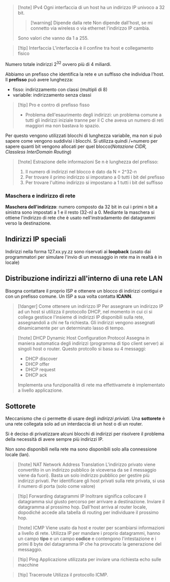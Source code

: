 >[!note] IPv4
>Ogni interfaccia di un host ha un indirizzo IP univoco a 32 bit.
>>[!warning] Dipende dalla rete
>>Non dipende dall'host, se mi connetto via wireless o via ethernet l'indirizzo IP cambia.
>
>Sono valori che vanno da 1 a 255.

>[!tip] Interfaccia
>L'interfaccia è il confine tra host e collegamento fisico

Numero totale indirizzi $2^{32}$ ovvero più di 4 miliardi.

Abbiamo un prefisso che identifica la rete e un suffisso che individua l'host.
Il **prefisso** può avere lunghezza:
- fisso: indirizzamento con classi (multipli di 8)
- variabile: indirizzamento senza classi

>[!tip] Pro e contro di prefisso fisso
>- Problema dell'esaurimento degli indirizzi: un problema comune a tutti gli indirizzi iniziale tranne per il C che aveva un numero di reti maggiori ma non bastava lo spazio.

Per questo vengono utilizzati blocchi di lunghezza variabile, ma non si può sapere come vengono suddivisi i blocchi. Si utilizza quindi /+numero per sapere quanti bit vengono allocati per quel blocco(*Notazione CIDR, Classless InterDomain Routing*)

>[!note] Estrazione delle informazioni
>Se n è lunghezza del prefisso:
>1) Il numero di indirizzi nel blocco è dato da N = 2^32-n
>2) Per trovare il primo indirizzo si impostano a 0 tutti i bit del prefisso
>3) Per trovare l'ultimo indirizzo si impostano a 1 tutti i bit del suffisso

### Maschera e indirizzo di rete
**Maschera dell'indirizzo**: numero composto da 32 bit in cui i primi n bit a sinistra sono impostati a 1 e il resto (32-n) a 0. Mediante la maschera si ottiene l'indirizzo di rete che è usato nell'instradamento dei datagrammi verso la destinazione.

## Indirizzi IP speciali
Indirizzi nella forma 127.xx.yy.zz sono riservati ai **loopback** (usato dai programmatori per simulare l'invio di un messaggio in rete ma in realtà è in locale)
## Distribuzione indirizzi all'interno di una rete LAN

Bisogna contattare il proprio ISP e ottenere un blocco di indirizzi contigui e con un prefisso comune. Un ISP a sua volta contatta **ICANN**.

>[!danger] Come ottenere un indirizzo IP
>Per assegnare un indirizzo IP ad un host si utilizza il protocollo DHCP, nel momento in cui ci si collega gestisce l'insieme di indirizzi IP disponibili sulla rete, assegnandoli a chi ne fa richiesta. Gli indirizzi vengono assegnati dinamicamente per un determinato lasso di tempo.

>[!note] DHCP Dynamic Host Configuration Protocol
>Assegna in maniera automatica degli indirizzi (programma di tipo client server) ai singoli host o router. Questo protcollo si basa su 4 messaggi:
>- DHCP discover
>- DHCP offer
>- DHCP request
>- DHCP ack
>
> Implementa una funziponalità di rete ma effettivamete è implementato a livello applicazione.

## Sottorete
Meccanismo che ci permette di usare degli *indirizzi priviati*.
Una **sottorete** è una rete collegata solo ad un interdaccia di un host o di un router.

Si è deciso di privatizzare alcuni blocchi di indirizzi per risolvere il problema della necessità di avere sempre più indirizzi IP.

Non sono disponibili nella rete ma sono disponibili solo alla connessione locale (lan).

>[!note] NAT Network Address Translation
>L'indirizzo privato viene convertito in un indirizzo pubblico (e viceversa da se il messaggio viene da fuori).
>Basta un solo indirizzo pubblico per gestire più indirizzi privati. Per identificare gli host privati sulla rete privata, si usa il numero di porta (solo come valore)

>[!tip] Forwarding datagrammi IP
>Inoltrare significa collocare il datagramma siul giusto percorso per arrivare a destinazione. Inviare il datagramma al prossimo hop. 
>Dall'host arriva al router locale, dopodiché accede alla tabella di routing per individuare il prossimo hop.

>[!note] ICMP
>Viene usato da host e router per scambiarsi informazioni a livello di rete. Utilizza IP per mandare i proprio datagrammi, hanno un campo **tipo** e un campo **codice** e contengono l'intestazione e i primi 8 byte del datagramma IP che ha provocato la generazione del messaggio.

>[!tip] Ping
>Applicazione utilizzata per inviare una richiesta echo sulle macchine

>[!tip] Traceroute
>Utilizza il protocollo ICMP.
